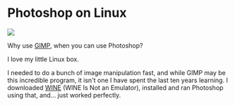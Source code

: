 # Photoshop on Linux

![](../images/linuxphotoshop.jpg)

Why use [GIMP](http://www.gimp.org/), when you can use Photoshop?

I love my little Linux box.

I needed to do a bunch of image manipulation fast, and while GIMP may be this incredible program, it isn't one I have spent the last ten years learning. I downloaded [WINE](http://www.winehq.com/) (WINE Is Not an Emulator), installed and ran Photoshop using that, and... just worked perfectly.
